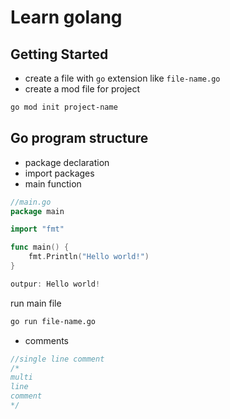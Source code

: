 # Learn golang

## Getting Started

- create a file with `go` extension like `file-name.go`
- create a mod file for project
```bash
go mod init project-name
```

<h2>Go program structure</h2>

- package declaration
- import packages
- main function

```go
//main.go
package main

import "fmt"

func main() {
	fmt.Println("Hello world!")
}

outpur: Hello world!
```

run main file
```bash
go run file-name.go
```

- comments
```go
//single line comment
/*
multi
line 
comment
*/
```